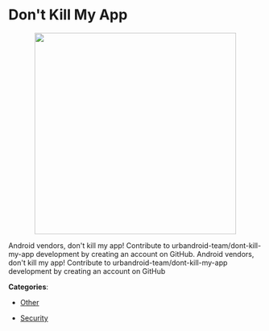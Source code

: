 # Don't Kill My App
<p align="center">
    <img width="400" src="https://raw.githubusercontent.com/apis-list/apis-list/apis/dont-kill-my-app/logo_256x256.png" />
</p>

Android vendors, don't kill my app! Contribute to urbandroid-team/dont-kill-my-app development by creating an account on GitHub.  Android vendors, don't kill my app! Contribute to urbandroid-team/dont-kill-my-app development by creating an account on GitHub



**Categories**:

- [Other](https://github.com/apis-list/apis-list#other)

- [Security](https://github.com/apis-list/apis-list#security)



